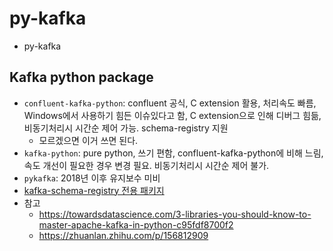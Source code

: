 # py-kafka
- py-kafka

## Kafka python package
- `confluent-kafka-python`: confluent 공식, C extension 활용, 처리속도 빠름, Windows에서 사용하기 힘든 이슈있다고 함, C extension으로 인해 디버그 힘듦, 비동기처리시 시간순 제어 가능. schema-registry 지원
	- 모르겠으면 이거 쓰면 된다.
- `kafka-python`: pure python, 쓰기 편함, confluent-kafka-python에 비해 느림, 속도 개선이 필요한 경우 변경 필요. 비동기처리시 시간순 제어 불가.
- `pykafka`: 2018년 이후 유지보수 미비
- [kafka-schema-registry 전용 패키지](https://pypi.org/project/kafka-schema-registry/)
- 참고
	- https://towardsdatascience.com/3-libraries-you-should-know-to-master-apache-kafka-in-python-c95fdf8700f2
	- https://zhuanlan.zhihu.com/p/156812909
